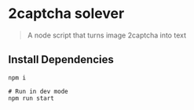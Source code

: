 # 2captcha solever
> A node script that turns image 2captcha into text 

## Install Dependencies

```
npm i 

# Run in dev mode
npm run start
```
